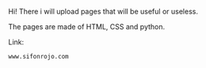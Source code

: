 Hi! There i will upload pages that will be useful or useless.

The pages are made of HTML, CSS and python.

Link:
```
www.sifonrojo.com
```
